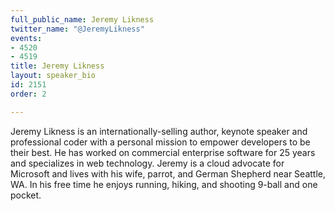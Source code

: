 ```yaml
---
full_public_name: Jeremy Likness
twitter_name: "@JeremyLikness"
events:
- 4520
- 4519
title: Jeremy Likness
layout: speaker_bio
id: 2151
order: 2

---
```

Jeremy Likness is an internationally-selling author, keynote speaker and professional coder with a personal mission to empower developers to be their best. He has worked on commercial enterprise software for 25 years and specializes in web technology. Jeremy is a cloud advocate for Microsoft and lives with his wife, parrot, and German Shepherd near Seattle, WA. In his free time he enjoys running, hiking, and shooting 9-ball and one pocket.